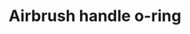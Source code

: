 ---
title: "Airbrush handle o-ring"
price: 0 
desc: "Bez opisa"
img_path: "/assets/img/A.MIG-8648.jpg"
brand: AMMO
available: true
special_offer: false
new: false
soon: false
cat: "Alat-i-dodaci"
subcat: "AL-AMMO"
subsubcat: "Alati-AMMO-AIRBRUSH"
---
